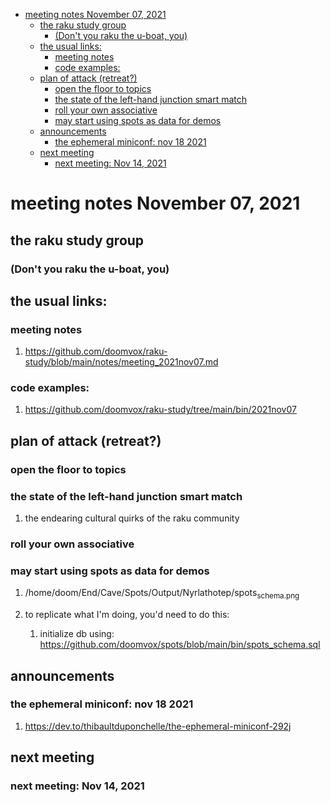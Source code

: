 - [meeting notes November 07, 2021](#org040357c)
  - [the raku study group](#org3185af9)
    - [(Don't you raku the u-boat, you)](#orgf903537)
  - [the usual links:](#orgaca47f1)
    - [meeting notes](#org00f0252)
    - [code examples:](#org25ecdf3)
  - [plan of attack (retreat?)](#orgb2e6125)
    - [open the floor to topics](#org8bab551)
    - [the state of the left-hand junction smart match](#org4cc5fa1)
    - [roll your own associative](#org1125856)
    - [may start using spots as data for demos](#org4cbc1bb)
  - [announcements](#orgd673335)
    - [the ephemeral miniconf: nov 18 2021](#org646c892)
  - [next meeting](#orgbc7af24)
    - [next meeting: Nov 14, 2021](#orgc4cb422)


<a id="org040357c"></a>

# meeting notes November 07, 2021


<a id="org3185af9"></a>

## the raku study group


<a id="orgf903537"></a>

### (Don't you raku the u-boat, you)


<a id="orgaca47f1"></a>

## the usual links:


<a id="org00f0252"></a>

### meeting notes

1.  <https://github.com/doomvox/raku-study/blob/main/notes/meeting_2021nov07.md>


<a id="org25ecdf3"></a>

### code examples:

1.  <https://github.com/doomvox/raku-study/tree/main/bin/2021nov07>


<a id="orgb2e6125"></a>

## plan of attack (retreat?)


<a id="org8bab551"></a>

### open the floor to topics


<a id="org4cc5fa1"></a>

### the state of the left-hand junction smart match

1.  the endearing cultural quirks of the raku community


<a id="org1125856"></a>

### roll your own associative


<a id="org4cbc1bb"></a>

### may start using spots as data for demos

1.  /home/doom/End/Cave/Spots/Output/Nyrlathotep/spots<sub>schema.png</sub>

2.  to replicate what I'm doing, you'd need to do this:

    1.  initialize db using: <https://github.com/doomvox/spots/blob/main/bin/spots_schema.sql>


<a id="orgd673335"></a>

## announcements


<a id="org646c892"></a>

### the ephemeral miniconf: nov 18 2021

1.  <https://dev.to/thibaultduponchelle/the-ephemeral-miniconf-292j>


<a id="orgbc7af24"></a>

## next meeting


<a id="orgc4cb422"></a>

### next meeting: Nov 14, 2021
